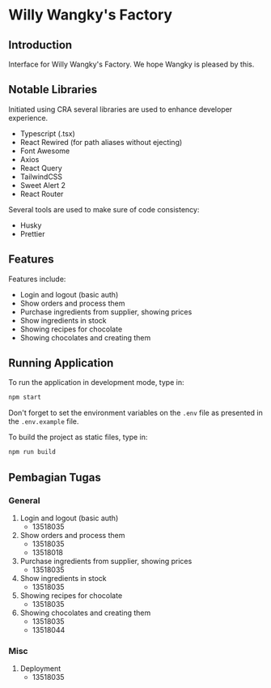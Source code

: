 # Willy Wangky's Factory

## Introduction

Interface for Willy Wangky's Factory. We hope Wangky is pleased by this.

## Notable Libraries

Initiated using CRA several libraries are used to enhance developer experience.

- Typescript (.tsx)
- React Rewired (for path aliases without ejecting)
- Font Awesome
- Axios
- React Query
- TailwindCSS
- Sweet Alert 2
- React Router

Several tools are used to make sure of code consistency:

- Husky
- Prettier

## Features

Features include:

- Login and logout (basic auth)
- Show orders and process them
- Purchase ingredients from supplier, showing prices
- Show ingredients in stock
- Showing recipes for chocolate
- Showing chocolates and creating them

## Running Application

To run the application in development mode, type in:

```bash
npm start
```

Don't forget to set the environment variables on the `.env` file as presented in the `.env.example` file.

To build the project as static files, type in:

```bash
npm run build
```

## Pembagian Tugas

### General

1. Login and logout (basic auth)
   - 13518035
2. Show orders and process them
   - 13518035
   - 13518018
3. Purchase ingredients from supplier, showing prices
   - 13518035
4. Show ingredients in stock
   - 13518035
5. Showing recipes for chocolate
   - 13518035
6. Showing chocolates and creating them
   - 13518035
   - 13518044

### Misc

1. Deployment
   - 13518035
